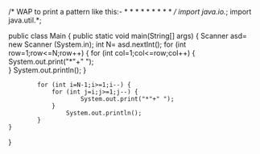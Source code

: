 /* WAP to print a pattern like this:-   *
                                        * *
                                        * * *
                                        * * 
                                        *                  */
import java.io.*;
import java.util.*;

public class Main {
    public static void main(String[] args) {
        Scanner asd= new Scanner (System.in);
            int N= asd.nextInt();
            for (int row=1;row<=N;row++) {
                for (int col=1;col<=row;col++) {
                    System.out.print("*"+" ");    
                }
                    System.out.println();
            }

            for (int i=N-1;i>=1;i--) {
                for (int j=i;j>=1;j--) {
                        System.out.print("*"+" ");
                }    
                    System.out.println();
            }
    }
}
